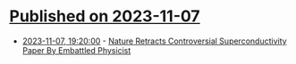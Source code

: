 # [Published on 2023-11-07](index.md)

* [2023-11-07, 19:20:00](https://science.slashdot.org/story/23/11/07/1856213/nature-retracts-controversial-superconductivity-paper-by-embattled-physicist?utm_source=rss1.0mainlinkanon&utm_medium=feed) - [Nature Retracts Controversial Superconductivity Paper By Embattled Physicist](https://science.slashdot.org/story/23/11/07/1856213/nature-retracts-controversial-superconductivity-paper-by-embattled-physicist?utm_source=rss1.0mainlinkanon&utm_medium=feed)
